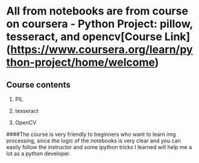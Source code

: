# All from notebooks are from course on coursera - Python Project: pillow, tesseract, and opencv[Course Link] (https://www.coursera.org/learn/python-project/home/welcome)

## Course contents

1. PIL

2. tesseract

3. OpenCV

####The course is very friendly to beginners who want to learn img processing, since the logic of the notebooks is very clear and you can easily follow the instructor and some ipython tricks I learned will help me a lot as a python developer.